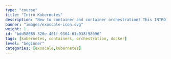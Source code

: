 ```yaml
---
type: "course"
title: "Intro Kubernetes"
description: "New to container and container orchestration? This INTRO Kubernetes - Course covers the foundational topics for a non-technical audience and conveys the benefits of containers and container orchestration for modern IT scenarios. It will help you learn the basics of terminology associated, understand the essential components' functions, and understand why these new technologies are so important."
banner: "images/exoscale-icon.svg"
weight: 1
id: "bdd58085-326e-401f-9304-61c038f98096"
tags: [kubernetes, containers, orchestration, docker]
level: "beginner"
categories: [exoscale,kubernetes]
---
```

